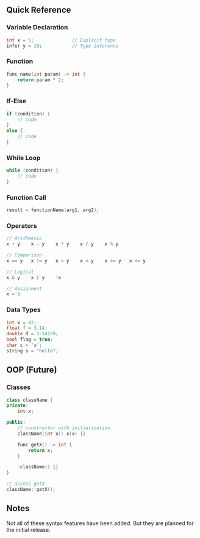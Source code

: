 ## Quick Reference

### Variable Declaration
```cpp
int x = 5;              // Explicit type
infer y = 10;           // Type inference
```

### Function
```cpp
func name(int param) -> int {
	return param * 2;
}
```

### If-Else
```cpp
if (condition) {
	// code
}
else {
	// code
}
```

### While Loop
```cpp
while (condition) {
	// code
}
```

### Function Call
```cpp
result = functionName(arg1, arg2);
```

### Operators
```cpp
// Arithmetic
x + y    x - y    x * y    x / y    x % y

// Comparison
x == y   x != y   x > y    x < y    x >= y   x <= y

// Logical
x & y    x | y    !x

// Assignment
x = 5
```

### Data Types
```cpp
int x = 42;
float f = 3.14;
double d = 3.14159;
bool flag = true;
char c = 'a';
string s = "hello";
```

## OOP (Future)
### Classes
```cpp
class className {
private:
    int x;

public:
    // constructor with initialization
    className(int x): x(x) {}

    func getX() -> int {
        return x;
    }

    ~className() {}
}

// access getX
className::getX();
```

## Notes
Not all of these syntax features have been added. But they are planned for the initial release.
